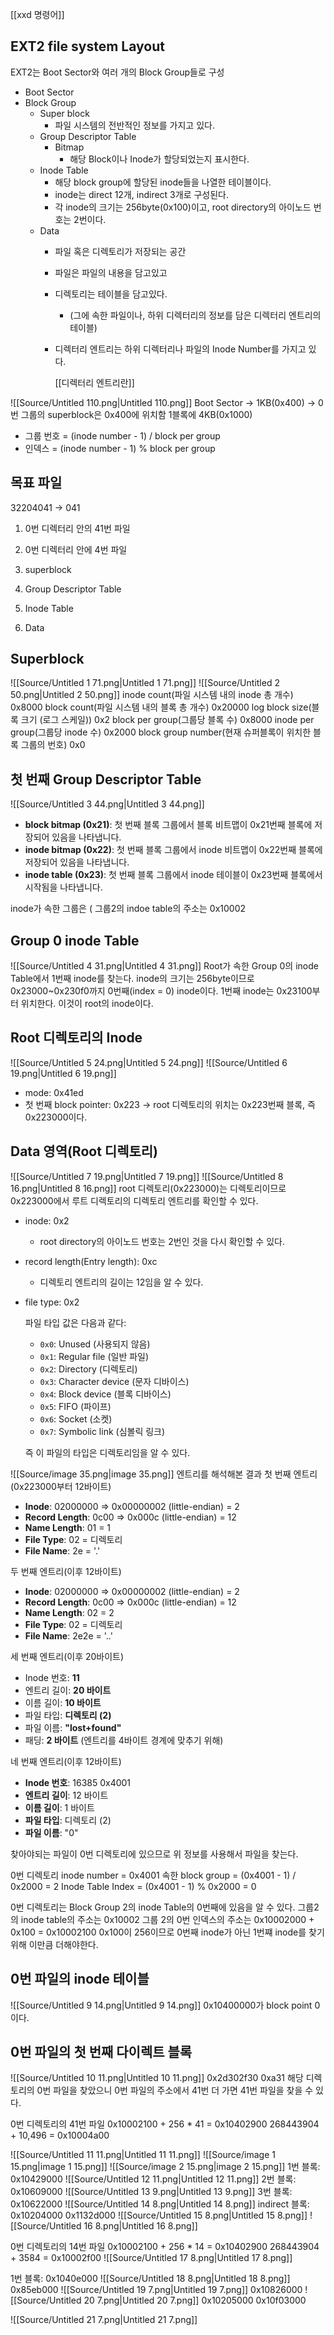[[xxd 명령어]]
## EXT2 file system Layout
EXT2는 Boot Sector와 여러 개의 Block Group들로 구성
- Boot Sector
- Block Group
    - Super block
        - 파일 시스템의 전반적인 정보를 가지고 있다.
    - Group Descriptor Table
        - Bitmap
            - 해당 Block이나 Inode가 할당되었는지 표시한다.
    - Inode Table
        - 해당 block group에 할당된 inode들을 나열한 테이블이다.
        - inode는 direct 12개, indirect 3개로 구성된다.
        - 각 inode의 크기는 256byte(0x100)이고, root directory의 아이노드 번호는 2번이다.
    - Data
        - 파일 혹은 디렉토리가 저장되는 공간
        - 파일은 파일의 내용을 담고있고
        - 디렉토리는 테이블을 담고있다.
            - (그에 속한 파일이나, 하위 디렉터리의 정보를 담은 디렉터리 엔트리의 테이블)
        - 디렉터리 엔트리는 하위 디렉터리나 파일의 Inode Number를 가지고 있다.
            
            [[디렉터리 엔트리란]]
            
        
  
![[Source/Untitled 110.png|Untitled 110.png]]
Boot Sector → 1KB(0x400) → 0번 그룹의 superblock은 0x400에 위치함
1블록에 4KB(0x1000)
- 그룹 번호 = (inode number - 1) / block per group
- 인덱스 = (inode number - 1) % block per group
## 목표 파일
32204041 → 041
1. 0번 디렉터리 안의 41번 파일
2. 0번 디렉터리 안에 4번 파일
  
1. superblock
2. Group Descriptor Table
3. Inode Table
4. Data
## Superblock
![[Source/Untitled 1 71.png|Untitled 1 71.png]]
![[Source/Untitled 2 50.png|Untitled 2 50.png]]
inode count(파일 시스템 내의 inode 총 개수)
0x8000
block count(파일 시스템 내의 블록 총 개수)
0x20000
log block size(블록 크기 (로그 스케일))
0x2
block per group(그룹당 블록 수)
0x8000
inode per group(그룹당 inode 수)
0x2000
block group number(현재 슈퍼블록이 위치한 블록 그룹의 번호)
0x0
## 첫 번째 Group Descriptor Table
![[Source/Untitled 3 44.png|Untitled 3 44.png]]
- **block bitmap (0x21)**: 첫 번째 블록 그룹에서 블록 비트맵이 0x21번째 블록에 저장되어 있음을 나타냅니다.
- **inode bitmap (0x22)**: 첫 번째 블록 그룹에서 inode 비트맵이 0x22번째 블록에 저장되어 있음을 나타냅니다.
- **inode table (0x23)**: 첫 번째 블록 그룹에서 inode 테이블이 0x23번째 블록에서 시작됨을 나타냅니다.
  
inode가 속한 그룹은 (
그룹2의 indoe table의 주소는 0x10002
## Group 0 inode Table
![[Source/Untitled 4 31.png|Untitled 4 31.png]]
Root가 속한 Group 0의 inode Table에서 1번째 inode를 찾는다.
inode의 크기는 256byte이므로 0x23000~0x230f0까지 0번째(index = 0) inode이다.
1번째 inode는 0x23100부터 위치한다.
이것이 root의 inode이다.
  
## Root 디렉토리의 Inode
![[Source/Untitled 5 24.png|Untitled 5 24.png]]
![[Source/Untitled 6 19.png|Untitled 6 19.png]]
- mode: 0x41ed
- 첫 번째 block pointer: 0x223
→ root 디렉토리의 위치는 0x223번째 블록, 즉 0x223000이다.
## Data 영역(Root 디렉토리)
![[Source/Untitled 7 19.png|Untitled 7 19.png]]
![[Source/Untitled 8 16.png|Untitled 8 16.png]]
root 디렉토리(0x223000)는 디렉토리이므로 0x223000에서 루트 디렉토리의 디렉토리 엔트리를 확인할 수 있다.
- inode: 0x2
    - root directory의 아이노드 번호는 2번인 것을 다시 확인할 수 있다.
- record length(Entry length): 0xc
    - 디렉토리 엔트리의 길이는 12임을 알 수 있다.
- file type: 0x2
    
    파일 타입 값은 다음과 같다:
    
    - `0x0`: Unused (사용되지 않음)
    - `0x1`: Regular file (일반 파일)
    - `0x2`: Directory (디렉토리)
    - `0x3`: Character device (문자 디바이스)
    - `0x4`: Block device (블록 디바이스)
    - `0x5`: FIFO (파이프)
    - `0x6`: Socket (소켓)
    - `0x7`: Symbolic link (심볼릭 링크)
    
    즉 이 파일의 타입은 디렉토리임을 알 수 있다.
    
  
  
![[Source/image 35.png|image 35.png]]
엔트리를 해석해본 결과
첫 번째 엔트리(0x223000부터 12바이트)
- **Inode**: 02000000 => 0x00000002 (little-endian) = 2
- **Record Length**: 0c00 => 0x000c (little-endian) = 12
- **Name Length**: 01 = 1
- **File Type**: 02 = 디렉토리
- **File Name**: 2e = '.'
  
두 번째 엔트리(이후 12바이트)
- **Inode**: 02000000 => 0x00000002 (little-endian) = 2
- **Record Length**: 0c00 => 0x000c (little-endian) = 12
- **Name Length**: 02 = 2
- **File Type**: 02 = 디렉토리
- **File Name**: 2e2e = '..'
  
세 번째 엔트리(이후 20바이트)
- Inode 번호: **11**
- 엔트리 길이: **20 바이트**
- 이름 길이: **10 바이트**
- 파일 타입: **디렉토리 (2)**
- 파일 이름: **"lost+found"**
- 패딩: **2 바이트** (엔트리를 4바이트 경계에 맞추기 위해)
  
네 번째 엔트리(이후 12바이트)
- **Inode 번호**: 16385 0x4001
- **엔트리 길이**: 12 바이트
- **이름 길이**: 1 바이트
- **파일 타입**: 디렉토리 (2)
- **파일 이름**: "0"
  
찾아야되는 파일이 0번 디렉토리에 있으므로 위 정보를 사용해서 파일을 찾는다.
  
0번 디렉토리
inode number = 0x4001
속한 block group = (0x4001 - 1) / 0x2000 = 2
Inode Table Index = (0x4001 - 1) % 0x2000 = 0
  
0번 디렉토리는 Block Group 2의 inode Table의 0번째에 있음을 알 수 있다.
그룹2의 inode table의 주소는 0x10002
그룹 2의 0번 인덱스의 주소는 0x10002000 + 0x100 = 0x10002100
0x100이 256이므로 0번째 inode가 아닌 1번쨰 inode를 찾기 위해 이만큼 더해야한다.
  
## 0번 파일의 inode 테이블
![[Source/Untitled 9 14.png|Untitled 9 14.png]]
0x10400000가 block point 0이다.
  
## 0번 파일의 첫 번째 다이렉트 블록
![[Source/Untitled 10 11.png|Untitled 10 11.png]]
0x2d302f30
0xa31
해당 디렉토리의 0번 파일을 찾았으니 0번 파일의 주소에서 41번 더 가면 41번 파일을 찾을 수 있다.
  
0번 디렉토리의 41번 파일
0x10002100 + 256 * 41 = 0x10402900
268443904 + 10,496 = 0x10004a00
  
![[Source/Untitled 11 11.png|Untitled 11 11.png]]
![[Source/image 1 15.png|image 1 15.png]]
![[Source/image 2 15.png|image 2 15.png]]
1번 블록: 0x10429000
![[Source/Untitled 12 11.png|Untitled 12 11.png]]
2번 블록: 0x10609000
![[Source/Untitled 13 9.png|Untitled 13 9.png]]
3번 블록: 0x10622000
![[Source/Untitled 14 8.png|Untitled 14 8.png]]
indirect 블록: 0x10204000
0x1132d000
![[Source/Untitled 15 8.png|Untitled 15 8.png]]
![[Source/Untitled 16 8.png|Untitled 16 8.png]]
  
0번 디렉토리의 14번 파일
0x10002100 + 256 * 14 = 0x10402900
268443904 + 3584 = 0x10002f00
![[Source/Untitled 17 8.png|Untitled 17 8.png]]
  
1번 블록: 0x1040e000
![[Source/Untitled 18 8.png|Untitled 18 8.png]]
0x85eb000
![[Source/Untitled 19 7.png|Untitled 19 7.png]]
0x10826000
![[Source/Untitled 20 7.png|Untitled 20 7.png]]
0x10205000
0x10f03000
  
![[Source/Untitled 21 7.png|Untitled 21 7.png]]